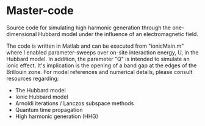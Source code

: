 # Master-code
Source code for simulating high harmonic generation through the one-dimensional Hubbard model under the influence of an electromagnetic field.

The code is written in Matlab and can be executed from "ionicMain.m" where I enabled parameter-sweeps over on-site interaction energy, U, in the Hubbard
model. In addition, the parameter "Q" is intended to simulate an ionic effect. It's implication is the opening of a band gap at the edges of the 
Brillouin zone. For model references and numerical details, please consult resources regarding: 
- The Hubbard model
- Ionic Hubbard model
- Arnoldi iterations / Lanczos subspace methods
- Quantum time propagation
- High harmonic generation (HHG)
